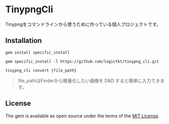# TinypngCli

Tinypngをコマンドラインから使うために作っている個人プロジェクトです。

## Installation
`gem install specific_install`

`gem specific_install -l https://github.com/logictkt/tinypng_cli.git`

`tinypng_cli convert {file_path}`

> file_pathはFinderから軽量化したい画像を D&D すると簡単に入力できます。


## License
The gem is available as open source under the terms of the [MIT License](https://opensource.org/licenses/MIT).
